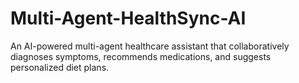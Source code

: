 # Multi-Agent-HealthSync-AI
An AI-powered multi-agent healthcare assistant that collaboratively diagnoses symptoms, recommends medications, and suggests personalized diet plans.
